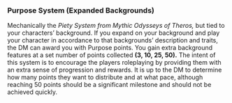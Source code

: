 ### Purpose System (Expanded Backgrounds)

Mechanically the _Piety System from Mythic Odysseys of Theros,_ but tied to your characters’ background. If you expand on your background and play your character in accordance to that backgrounds’ description and traits, the DM can award you with Purpose points. You gain extra background features at a set number of points collected **(3, 10, 25, 50).**
The intent of this system is to encourage the players roleplaying by providing them with an extra sense of progression and rewards. It is up to the DM to determine how many points they want to distribute and at what pace, although reaching 50 points should be a significant milestone and should not be achieved quickly.